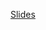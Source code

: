 [Slides](https://docs.google.com/presentation/d/1AxtYOsRaJR1-9Ubdz7iuvOVWWiupbWwrc9yaXwURTfU/edit?usp=sharing)
